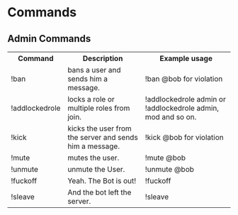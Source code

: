 # Commands

## Admin Commands
<table>
<tr>
    <th>Command</th>
    <th>Description</th> 
    <th>Example usage</th>
  </tr>
  <tr>
    <td>!ban</td>
    <td>bans a user and sends him a message.</td> 
    <td>!ban @bob for violation</td>
  </tr>
  <tr>
  <td>!addlockedrole</td>
  <td>locks a role or multiple roles from join.</td>
  <td>!addlockedrole admin or !addlockedrole admin, mod and so on.</td>
  </tr>
  <tr>
  <td>!kick</td>
  <td>kicks the user from the server and sends him a message.</td>
  <td>!kick @bob for violation</td>
  </tr>
  <tr>
  <td>!mute</td>
  <td>mutes the user.</td>
  <td>!mute @bob</td>
  </tr>
  <tr>
  <td>!unmute</td>
  <td>unmute the User.</td>
  <td>!unmute @bob</td>
  </tr>
  <tr>
  <td>!fuckoff</td>
  <td>Yeah. The Bot is out!</td>
  <td>!fuckoff</td>
  </tr>
  <tr>
  <td>!sleave</td>
  <td>And the bot left the server.</td>
  <td>!sleave</td>
  </tr>
</table>
